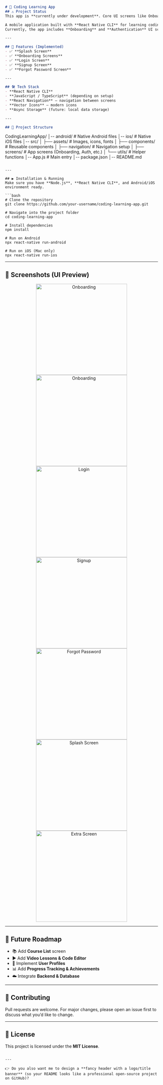 
```markdown
# 📱 Coding Learning App
## ⚠️ Project Status
This app is **currently under development**. Core UI screens like Onboarding and Authentication are implemented. Other features (Course List, Video Lessons, User Profiles, Progress Tracking) are in progress.

A mobile application built with **React Native CLI** for learning coding.  
Currently, the app includes **Onboarding** and **Authentication** UI screens.  

---

## 🚀 Features (Implemented)
- ✅ **Splash Screen**
- ✅ **Onboarding Screens**
- ✅ **Login Screen**
- ✅ **Signup Screen**
- ✅ **Forgot Password Screen**

---

## 🛠️ Tech Stack
- **React Native CLI**
- **JavaScript / TypeScript** (depending on setup)
- **React Navigation** – navigation between screens
- **Vector Icons** – modern icons
- **Async Storage** (future: local data storage)

---

## 📂 Project Structure
```

CodingLearningApp/
│-- android/         # Native Android files
│-- ios/             # Native iOS files
│-- src/
│   ├── assets/      # Images, icons, fonts
│   ├── components/  # Reusable components
│   ├── navigation/  # Navigation setup
│   ├── screens/     # App screens (Onboarding, Auth, etc.)
│   └── utils/       # Helper functions
│-- App.js           # Main entry
│-- package.json
│-- README.md

````

---

## ▶️ Installation & Running
Make sure you have **Node.js**, **React Native CLI**, and Android/iOS environment ready.

```bash
# Clone the repository
git clone https://github.com/your-username/coding-learning-app.git

# Navigate into the project folder
cd coding-learning-app

# Install dependencies
npm install

# Run on Android
npx react-native run-android

# Run on iOS (Mac only)
npx react-native run-ios
````

---

## 📸 Screenshots (UI Preview)

<p align="center">
 <img width="300" alt="Onboarding" src="https://github.com/user-attachments/assets/36343bc1-cad7-4cbe-92f3-ec98657f61b7" />
 <img width="300" alt="Onboarding" src="https://github.com/user-attachments/assets/989e30f8-a0e8-4bee-ac03-635318347717" />
 <img width="300" alt="Login" src="https://github.com/user-attachments/assets/d2760611-ef57-47bd-b573-f4addd995517" />
 <img width="300" alt="Signup" src="https://github.com/user-attachments/assets/d971e0b3-02c3-4176-baf6-fed12deea62e" />
 <img width="300" alt="Forgot Password" src="https://github.com/user-attachments/assets/a22a517a-05c8-4d9d-b040-710a32ed59f3" />
 <img width="300" alt="Splash Screen" src="https://github.com/user-attachments/assets/eebbb0da-e3ad-438b-8131-c7ffe376824b" />
 <img width="300" alt="Extra Screen" src="https://github.com/user-attachments/assets/a22a517a-05c8-4d9d-b040-710a32ed59f3" />
</p>

---

## 🔮 Future Roadmap

* 📚 Add **Course List** screen
* ▶️ Add **Video Lessons & Code Editor**
* 👤 Implement **User Profiles**
* 📊 Add **Progress Tracking & Achievements**
* ☁️ Integrate **Backend & Database**

---

## 🤝 Contributing

Pull requests are welcome. For major changes, please open an issue first to discuss what you’d like to change.

---

## 📄 License

This project is licensed under the **MIT License**.

```

---

👉 Do you also want me to design a **fancy header with a logo/title banner** (so your README looks like a professional open-source project on GitHub)?
```
